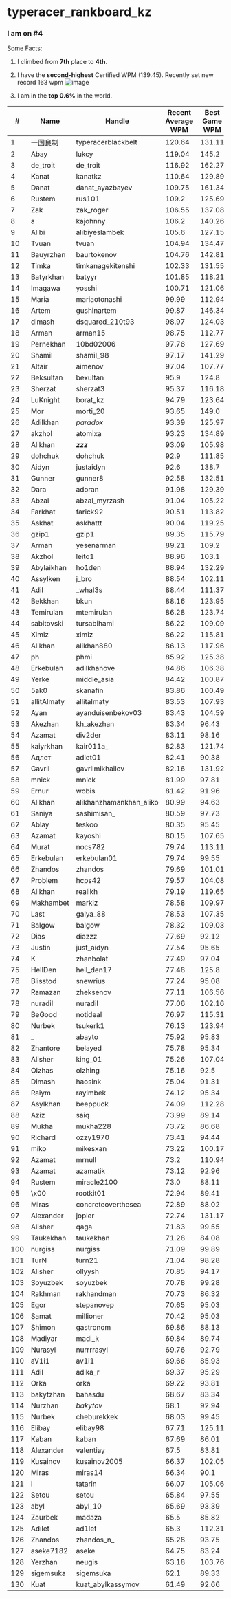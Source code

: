 # typeracer_rankboard_kz

### I am on #4

Some Facts:
1. I climbed from **7th** place to **4th**.
2. I have the **second-highest** Certified WPM (139.45).
Recently set new record 163 wpm
![image](https://github.com/gmkanat/typeracer_rankboard_kz/assets/43415288/382a37a1-83b0-4b06-ab72-5db922e0ba78)

4. I am in the **top 0.6%** in the world.


| #  | Name        | Handle                | Recent Average WPM | Best Game WPM | Certified WPM |
|----|-------------|-----------------------|--------------------|---------------|---------------|
| 1  | 一国良制    | typeracerblackbelt    | 120.64             | 131.11        | 134.9          |
| 2  | Abay        | lukcy                 | 119.04             | 145.2         | 112.12        |
| 3  | de_troit    | de_troit              | 116.92             | 162.27        | 126.46        |
| 4  | Kanat      | kanatkz               | 110.64             | 129.89        | 139.45        |
| 5  | Danat       | danat_ayazbayev       | 109.75             | 161.34        | 142.01        |
| 6  | Rustem      | rus101                | 109.2              | 125.69        | 123.03        |
| 7  | Zak         | zak_roger             | 106.55             | 137.08        | 112.4         |
| 8  | a           | kajohnny              | 106.2              | 140.26        | 117.86        |
| 9  | Alibi       | alibiyeslambek        | 105.6              | 127.15        | 112.23        |
| 10 | Tvuan       | tvuan                 | 104.94             | 134.47        | 116.07        |
| 11 | Bauyrzhan   | baurtokenov           | 104.76             | 142.81        | 117.63        |
| 12 | Timka       | timkanagekitenshi     | 102.33             | 131.55        | 113.45        |
| 13 | Batyrkhan   | batyyr                | 101.85             | 118.21        | 96.55         |
| 14 | Imagawa     | yosshi                | 100.71             | 121.06        | 95.05         |
| 15 | Maria       | mariaotonashi         | 99.99              | 112.94        | 90.21         |
| 16 | Artem       | gushinartem           | 99.87              | 146.34        | 127.43        |
| 17 | dimash      | dsquared_210t93       | 98.97              | 124.03        | 100.32        |
| 18 | Arman       | arman15               | 98.75              | 112.77        | 86.33         |
| 19 | Pernekhan   | 10bd02006             | 97.76              | 127.69        | 116.61        |
| 20 | Shamil      | shamil_98             | 97.17              | 141.29        | 113.08        |
| 21 | Altair      | aimenov               | 97.04              | 107.77        | 92.19         |
| 22 | Beksultan   | bexultan              | 95.9               | 124.8         | 93.86         |
| 23 | Sherzat     | sherzat3              | 95.37              | 116.18        | 90.5          |
| 24 | LuKnight    | borat_kz              | 94.79              | 123.64        | 100.02        |
| 25 | Mor         | morti_20              | 93.65              | 149.0         | 121.07        |
| 26 | Adilkhan    | _paradox_             | 93.39              | 125.97        | 100.96        |
| 27 | akzhol      | atomixa               | 93.23              | 134.89        | 106.75        |
| 28 | Alikhan     | ___zzz___             | 93.09              | 105.98        | 98.18         |
| 29 | dohchuk     | dohchuk               | 92.9               | 111.85        | 89.93         |
| 30 | Aidyn       | justaidyn             | 92.6               | 138.7         | 122.86        |
| 31 | Gunner      | gunner8               | 92.58              | 132.51        | 101.75        |
| 32 | Dara        | adoran                | 91.98              | 129.39        | 107.47        |
| 33 | Abzal       | abzal_myrzash         | 91.04              | 105.22        | 98.04         |
| 34 | Farkhat     | farick92              | 90.51              | 113.82        | 98.11         |
| 35 | Askhat      | askhattt              | 90.04              | 119.25        | 91.84         |
| 36 | gzip1       | gzip1                 | 89.35              | 115.79        | 89.16         |
| 37 | Arman       | yesenarman            | 89.21              | 109.2         | 89.28         |
| 38 | Akzhol      | leito1                | 88.96              | 103.1         | 81.99         |
| 39 | Abylaikhan  | ho1den                | 88.94              | 132.29        | 105.04        |
| 40 | Assylken    | j_bro                 | 88.54              | 102.11        | 80.33         |
| 41 | Adil        | _whal3s               | 88.44              | 111.37        | 87.83         |
| 42 | Bekkhan     | bkun                  | 88.16              | 123.95        | 113.13        |
| 43 | Temirulan   | mtemirulan            | 86.28              | 123.74        | 97.22         |
| 44 | sabitovski  | tursabihami           | 86.22              | 109.09        | 109.12        |
| 45 | Ximiz       | ximiz                 | 86.22              | 115.81        | 87.28         |
| 46 | Alikhan     | alikhan880            | 86.13              | 117.96        | 95.16         |
| 47 | ph          | phmi                  | 85.92              | 125.38        | 101.36        |
| 48 | Erkebulan   | adilkhanove           | 84.86              | 106.38        | 80.11         |
| 49 | Yerke       | middle_asia           | 84.42              | 100.87        | 85.57         |
| 50 | 5ak0        | skanafin              | 83.86              | 100.49        | 81.04         |
| 51 | allitAlmaty | allitalmaty           | 83.53              | 107.93        | 84.13         |
| 52 | Ayan        | ayanduisenbekov03     | 83.43              | 104.59        | 101.91        |
| 53 | Akezhan     | kh_akezhan            | 83.34              | 96.43         | 0.0           |
| 54 | Azamat      | div2der               | 83.11              | 98.16         | 0.0           |
| 55 | kaiyrkhan   | kair011a_             | 82.83              | 121.74        | 113.08        |
| 56 | Адлет      | adlet01               | 82.41              | 90.38         | 0.0            |
| 57 | Gavril      | gavrilmikhailov       | 82.16              | 131.92        | 100.03        |
| 58 | mnick       | mnick                 | 81.99              | 97.81         | 0.0           |
| 59 | Ernur      | wobis                 | 81.42              | 91.96         | 0.0           |
| 60 | Alikhan    | alikhanzhamankhan_aliko | 80.99            | 94.63         | 0.0           |
| 61 | Saniya     | sashimisan_           | 80.59              | 97.73         | 0.0           |
| 62 | Ablay      | teskoo                | 80.35              | 95.45         | 0.0           |
| 63 | Azamat     | kayoshi               | 80.15              | 107.65        | 87.82         |
| 64 | Murat      | nocs782               | 79.74              | 113.11        | 89.91         |
| 65 | Erkebulan  | erkebulan01           | 79.74              | 99.55         | 0.0           |
| 66 | Zhandos    | zhandos               | 79.69              | 101.01        | 99.04         |
| 67 | Problem    | hcps42                | 79.57              | 104.08        | 87.7          |
| 68 | Alikhan    | realikh               | 79.19              | 119.65        | 90.29         |
| 69 | Makhambet  | markiz                | 78.58              | 109.97        | 88.23         |
| 70 | Last       | galya_88              | 78.53              | 107.35        | 82.09         |
| 71 | Balgow     | balgow                | 78.32              | 109.03        | 85.07         |
| 72 | Dias       | diazzz                | 77.69              | 92.12         | 0.0           |
| 73 | Justin     | just_aidyn            | 77.54              | 95.65         | 0.0           |
| 74 | K          | zhanbolat             | 77.49              | 97.04         | 0.0           |
| 75 | HellDen    | hell_den17            | 77.48              | 125.8         | 99.18         |
| 76 | Blisstod   | snewrius              | 77.24              | 95.08         | 0.0           |
| 77 | Ramazan    | zheksenov             | 77.11              | 106.56        | 124.92        |
| 78 | nuradil    | nuradil               | 77.06              | 102.16        | 78.99         |
| 79 | BeGood     | notideal              | 76.97              | 115.31        | 89.95         |
| 80 | Nurbek     | tsukerk1              | 76.13              | 123.94        | 95.43         |
| 81 | _          | abayto                | 75.92              | 95.83         | 0.0           |
| 82 | Zhantore   | belayed               | 75.78              | 95.34         | 79.68         |
| 83 | Alisher    | king_01               | 75.26              | 107.04        | 89.09         |
| 84 | Olzhas     | olzhing               | 75.16              | 92.5          | 0.0           |
| 85 | Dimash     | haosink               | 75.04              | 91.31         | 0.0           |
| 86 | Raiym      | rayimbek              | 74.12              | 95.34         | 0.0           |
| 87 | Asylkhan   | beeppuck              | 74.09              | 112.28        | 85.16         |
| 88 | Aziz       | saiq                  | 73.99              | 89.14         | 0.0           |
| 89 | Mukha      | mukha228              | 73.72              | 86.68         | 0.0           |
| 90 | Richard    | ozzy1970              | 73.41              | 94.44         | 0.0           |
| 91 | miko       | mikesxan              | 73.22              | 100.17        | 80.4          |
| 92 | Azamat     | mrnull                | 73.2               | 110.94        | 89.38         |
| 93 | Azamat     | azamatik              | 73.12              | 92.96         | 92.09         |
| 94 | Rustem     | miracle2100           | 73.0               | 88.11         | 0.0           |
| 95  | \x00       | rootkit01             | 72.94              | 89.41         | 0.0           |
| 96  | Miras      | concreteoverthesea    | 72.89              | 88.02         | 0.0           |
| 97  | Alexander  | jopler                | 72.74              | 131.17        | 102.27        |
| 98  | Alisher    | qaga                  | 71.83              | 99.55         | 0.0           |
| 99  | Taukekhan  | taukekhan             | 71.28              | 84.08         | 0.0           |
| 100 | nurgiss    | nurgiss               | 71.09              | 99.89         | 0.0           |
| 101 | TurN       | turn21                | 71.04              | 98.28         | 0.0           |
| 102 | Alisher    | ollyysh               | 70.85              | 94.17         | 0.0           |
| 103 | Soyuzbek   | soyuzbek              | 70.78              | 99.28         | 0.0           |
| 104 | Rakhman    | rakhandman            | 70.73              | 86.32         | 0.0           |
| 105 | Egor       | stepanovep            | 70.65              | 95.03         | 0.0           |
| 106 | Samat      | millioner             | 70.42              | 95.03         | 0.0           |
| 107 | Shimon     | gastronom             | 69.86              | 88.13         | 0.0           |
| 108 | Madiyar    | madi_k                | 69.84              | 89.74         | 0.0           |
| 109 | Nurasyl    | nurrrrasyl            | 69.76              | 92.79         | 0.0           |
| 110 | aV1i1     | av1i1                 | 69.66              | 85.93         | 0.0           |
| 111 | Adil      | adika_r               | 69.37              | 95.29         | 0.0           |
| 112 | Orka      | orka                  | 69.22              | 93.81         | 0.0           |
| 113 | bakytzhan | bahasdu               | 68.67              | 83.34         | 0.0           |
| 114 | Nurzhan   | _bakytov_             | 68.1               | 92.94         | 0.0           |
| 115 | Nurbek   | cheburekkek           | 68.03              | 99.45         | 0.0           |
| 116 | Elibay   | elibay98              | 67.71              | 125.11        | 112.07        |
| 117 | Kaban    | kaban                 | 67.69              | 86.01         | 0.0           |
| 118 | Alexander | valentiay             | 67.5               | 83.81         | 0.0           |
| 119 | Kusainov  | kusainov2005          | 66.37              | 102.05        | 85.11        |
| 120 | Miras    | miras14               | 66.34              | 90.1          | 0.0           |
| 121 | i        | tatarin               | 66.07              | 105.06        | 78.46         |
| 122 | Setou    | setou                 | 65.84              | 97.55         | 79.44         |
| 123 | abyl     | abyl_10               | 65.69              | 93.39         | 0.0           |
| 124 | Zaurbek  | madaza                | 65.5               | 85.82         | 0.0           |
| 125 | Adilet   | ad1let                | 65.3               | 112.31        | 91.45         |
| 126 | Zhandos  | zhandos_n_            | 65.28              | 93.75         | 0.0           |
| 127 | aseke7182 | aseke                 | 64.75              | 83.24         | 0.0          |
| 128 | Yerzhan  | neugis                | 63.18              | 103.76        | 92.86         |
| 129 | sigemsuka | sigemsuka             | 62.1               | 89.33         | 0.0          |
| 130 | Kuat     | kuat_abylkassymov     | 61.49               | 92.66          | 0.0         |



